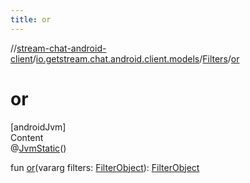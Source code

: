 ```yaml
---
title: or
---
```

//[stream-chat-android-client](../../../index.md)/[io.getstream.chat.android.client.models](../index.md)/[Filters](index.md)/[or](or.md)



# or  
[androidJvm]  
Content  
@[JvmStatic](https://kotlinlang.org/api/latest/jvm/stdlib/kotlin.jvm/-jvm-static/index.html)()  
  
fun [or](or.md)(vararg filters: [FilterObject](../../io.getstream.chat.android.client.api.models/FilterObject/index.md)): [FilterObject](../../io.getstream.chat.android.client.api.models/FilterObject/index.md)  




